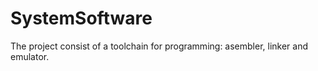 # SystemSoftware
The project consist of a toolchain for programming: asembler, linker and emulator.
